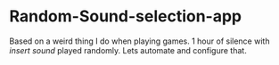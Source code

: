 # Random-Sound-selection-app
Based on a weird thing I do when playing games. 1 hour of silence with *insert sound* played randomly. Lets automate and configure that.
